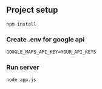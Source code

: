 ## Project setup
```
npm install
```

### Create .env for google api
```
GOOGLE_MAPS_API_KEY=YOUR_API_KEYS
```

### Run server
```
node app.js
```